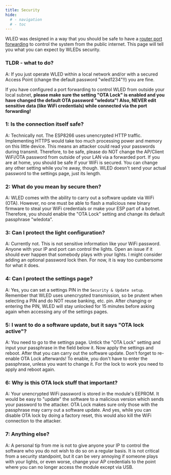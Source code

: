 ```yaml
---
title: Security
hide:
  # - navigation
  # - toc
---
```


WLED was designed in a way that you should be safe to have a [router port forwarding](/advanced/remote-access-ifttt) to control the system from the public internet. This page will tell you what you can expect by WLEDs security.

### TLDR - what to do?

A: If you just operate WLED within a local network and/or with a secured Access Point (change the default password "wled1234"!!) you are fine.

If you have configured a port forwarding to control WLED from outside your local subnet, **please make sure the setting "OTA Lock" is enabled and you have changed the default OTA password "wledota"! Also, NEVER edit sensitive data (like WiFi credentials) while connected via the port forwarding!**

### 1: Is the connection itself safe?

A: Technically not. The ESP8266 uses unencrypted HTTP traffic. Implementing HTTPS would take too much processing power and memory on this little device. This means an attacker could read your passwords during transmit. Therefore, to be safe, please do NOT change the AP/Client WiFi/OTA password from outside of your LAN via a forwarded port. If you are at home, you should be safe if your WiFi is secured. You can change any other setting while you're away, though. WLED doesn't send your actual password to the settings page, just its length.

### 2: What do you mean by secure then?

A: WLED comes with the ability to carry out a software update via WiFi (OTA). However, no one must be able to flash a malicious new binary firmware to steal your WiFi credentials or make your ESP part of a botnet. Therefore, you should enable the "OTA Lock" setting and change its default passphrase "wledota".

### 3: Can I protect the light configuration?

A: Currently not. This is not sensitive information like your WiFi password. Anyone with your IP and port can control the lights. Open an issue if it should ever happen that somebody plays with your lights. I might consider adding an optional password lock then. For now, it is way too cumbersome for what it does.

### 4: Can I protect the settings page?
A: Yes, you can set a settings PIN in the `Security & Update setup`. Remember that WLED uses unencrypted transmission, so be prutent when selecting a PIN and do NOT reuse banking, etc. pin. After changing or entering the PIN, WLED will stay unlocked for 15 minutes before asking again when accessing any of the settings pages.

### 5: I want to do a software update, but it says "OTA lock active"?

A: You need to go to the settings page. Untick the "OTA Lock" setting and input your passphrase in the field below it.
Now apply the settings and reboot. After that you can carry out the software update. Don't forget to re-enable OTA Lock afterwards! To enable, you don't have to enter the passphrase, unless you want to change it. For the lock to work you need to apply and reboot again.

### 6: Why is this OTA lock stuff that important?

A: Your unencrypted WiFi password is stored in the module's EEPROM. It would be easy to "update" the software to a malicious version which sends your password to the attacker. OTA Lock makes sure only those with the passphrase may carry out a software update. And yes, while you can disable OTA lock by doing a factory reset, this would also kill the WiFi connection to the attacker.

### 7: Anything else?

A: A personal tip from me is not to give anyone your IP to control the software who you do not wish to do so on a regular basis. It is not critical from a security standpoint, but it can be very annoying if someone plays with your lights, or even worse, change your AP credentials to the point where you can no longer access the module except via USB.
